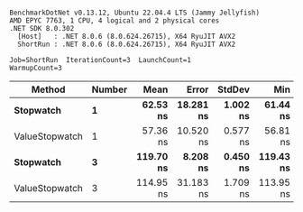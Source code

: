 ```

BenchmarkDotNet v0.13.12, Ubuntu 22.04.4 LTS (Jammy Jellyfish)
AMD EPYC 7763, 1 CPU, 4 logical and 2 physical cores
.NET SDK 8.0.302
  [Host]   : .NET 8.0.6 (8.0.624.26715), X64 RyuJIT AVX2
  ShortRun : .NET 8.0.6 (8.0.624.26715), X64 RyuJIT AVX2

Job=ShortRun  IterationCount=3  LaunchCount=1  
WarmupCount=3  

```
| Method         | Number | Mean      | Error     | StdDev   | Min       | Max       | Gen0   | Allocated |
|--------------- |------- |----------:|----------:|---------:|----------:|----------:|-------:|----------:|
| **Stopwatch**      | **1**      |  **62.53 ns** | **18.281 ns** | **1.002 ns** |  **61.44 ns** |  **63.41 ns** | **0.0005** |      **40 B** |
| ValueStopwatch | 1      |  57.36 ns | 10.520 ns | 0.577 ns |  56.81 ns |  57.96 ns |      - |         - |
| **Stopwatch**      | **3**      | **119.70 ns** |  **8.208 ns** | **0.450 ns** | **119.43 ns** | **120.22 ns** | **0.0005** |      **40 B** |
| ValueStopwatch | 3      | 114.95 ns | 31.183 ns | 1.709 ns | 113.95 ns | 116.93 ns |      - |         - |
